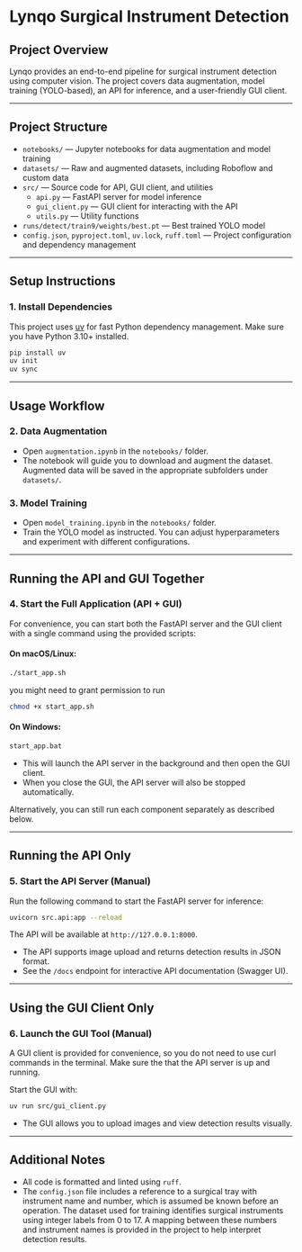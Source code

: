 # Lynqo Surgical Instrument Detection

## Project Overview
Lynqo provides an end-to-end pipeline for surgical instrument detection using computer vision. The project covers data augmentation, model training (YOLO-based), an API for inference, and a user-friendly GUI client. 

---

## Project Structure
- `notebooks/` — Jupyter notebooks for data augmentation and model training
- `datasets/` — Raw and augmented datasets, including Roboflow and custom data
- `src/` — Source code for API, GUI client, and utilities
  - `api.py` — FastAPI server for model inference
  - `gui_client.py` — GUI client for interacting with the API
  - `utils.py` — Utility functions
- `runs/detect/train9/weights/best.pt` — Best trained YOLO model
- `config.json`, `pyproject.toml`, `uv.lock`, `ruff.toml` — Project configuration and dependency management

---

## Setup Instructions

### 1. Install Dependencies
This project uses [uv](https://github.com/astral-sh/uv) for fast Python dependency management. Make sure you have Python 3.10+ installed.

```bash
pip install uv
uv init
uv sync
```

---

## Usage Workflow

### 2. Data Augmentation
- Open `augmentation.ipynb` in the `notebooks/` folder.
- The notebook will guide you to download and augment the dataset. Augmented data will be saved in the appropriate subfolders under `datasets/`.

### 3. Model Training
- Open `model_training.ipynb` in the `notebooks/` folder.
- Train the YOLO model as instructed. You can adjust hyperparameters and experiment with different configurations.
---

## Running the API and GUI Together

### 4. Start the Full Application (API + GUI)
For convenience, you can start both the FastAPI server and the GUI client with a single command using the provided scripts:

#### On macOS/Linux:
```bash
./start_app.sh
```
you might need to grant permission to run 

```bash 
chmod +x start_app.sh
```

#### On Windows:
```bat
start_app.bat
```

- This will launch the API server in the background and then open the GUI client.
- When you close the GUI, the API server will also be stopped automatically.

Alternatively, you can still run each component separately as described below.

---

## Running the API Only

### 5. Start the API Server (Manual)
Run the following command to start the FastAPI server for inference:

```bash
uvicorn src.api:app --reload
```

The API will be available at `http://127.0.0.1:8000`.

- The API supports image upload and returns detection results in JSON format.
- See the `/docs` endpoint for interactive API documentation (Swagger UI).

---

## Using the GUI Client Only

### 6. Launch the GUI Tool (Manual)
A GUI client is provided for convenience, so you do not need to use curl commands in the terminal. 
Make sure the that the API server is up and running.

Start the GUI with:

```bash
uv run src/gui_client.py
```

- The GUI allows you to upload images and view detection results visually.

---

## Additional Notes
- All code is formatted and linted using `ruff`.
- The `config.json` file includes a reference to a surgical tray with instrument name and number, which is assumed be known before an operation. The dataset used for training identifies surgical instruments using integer labels from 0 to 17. A mapping between these numbers and instrument names is provided in the project to help interpret detection results.


